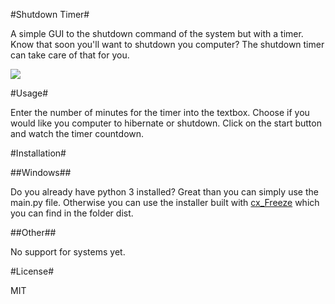 #Shutdown Timer#

A simple GUI to the shutdown command of the system but with a timer. Know that
soon you'll want to shutdown you computer? The shutdown timer can take care of
that for you.

![](http://kyle-ilantzis.github.io/shutdowntimer/images/shutdowntimer.png)

#Usage#

Enter the number of minutes for the timer into the textbox. Choose if you would
like you computer to hibernate or shutdown. Click on the start button and watch
the timer countdown.

#Installation#

##Windows##

Do you already have python 3 installed? Great than you can simply use the 
main.py file. Otherwise you can use the installer built with 
[cx_Freeze](http://cx-freeze.sourceforge.net/) which you can find in
the folder dist.

##Other##

No support for systems yet.

#License#

MIT
